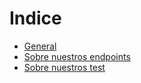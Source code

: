 # Indice

- [General](/CONTRIBUTING/commands.md)
- [Sobre nuestros endpoints](/CONTRIBUTING/endpoints.md)
- [Sobre nuestros test](/CONTRIBUTING/test.md)
